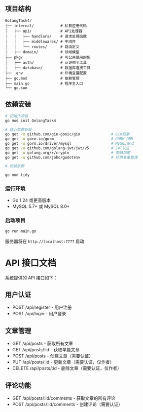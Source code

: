 ## 项目结构

```
GolangTask4/  
├── internal/            # 私有应用代码 
│   ├── api/             # API处理器 
│   │   ├── handlers/    # 请求处理函数 
│   │   ├── middlewares/ # 中间件 
│   │   └── routes/      # 路由定义 
│   ├── domain/          # 领域模型 
├── pkg/                 # 可公共使用的包 
│   ├── auth/            # 认证相关工具 
│   ├── database/        # 数据库连接工具 
├── .env                 # 环境变量配置 
├── go.mod               # 依赖管理 
├── main.go              # 程序主入口 
└── go.sum  
```

## 依赖安装

```bash
# 初始化项目 
go mod init GolangTask4  
 
# 核心依赖安装 
go get -u github.com/gin-gonic/gin              # Gin框架 
go get -u gorm.io/gorm                          # GORM ORM 
go get -u gorm.io/driver/mysql                  # MySQL驱动 
go get -u github.com/golang-jwt/jwt/v5          # JWT认证 
go get -u golang.org/x/crypto                   # 密码加密 
go get -u github.com/joho/godotenv              # 环境变量管理 

# 安装依赖

go mod tidy
```

### 运行环境

- Go 1.24 或更高版本
- MySQL 5.7+ 或 MySQL 8.0+

### 启动项目

```bash
go run main.go
```

服务器将在 `http://localhost:7777` 启动


# API 接口文档
系统提供的 API 接口如下：

## 用户认证
- POST /api/register - 用户注册
- POST /api/login - 用户登录
## 文章管理
- GET /api/posts - 获取所有文章
- GET /api/posts/:id - 获取单篇文章
- POST /api/posts - 创建文章（需要认证）
- PUT /api/posts/:id - 更新文章（需要认证，仅作者）
- DELETE /api/posts/:id - 删除文章（需要认证，仅作者）
## 评论功能
- GET /api/posts/:id/comments - 获取文章的所有评论
- POST /api/posts/:id/comments - 创建评论（需要认证）


